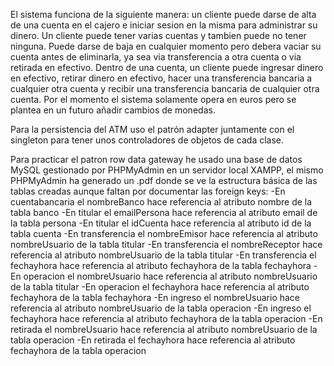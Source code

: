 El sistema funciona de la siguiente manera: un cliente puede darse de alta de una cuenta en el cajero e iniciar sesion en la
misma para administrar su dinero. Un cliente puede tener varias cuentas y tambien puede no tener ninguna. Puede darse
de baja en cualquier momento pero debera vaciar su cuenta antes de eliminarla, ya sea via transferencia a otra cuenta o
via retirada en efectivo.
Dentro de una cuenta, un cliente puede ingresar dinero en efectivo, retirar dinero en efectivo, hacer una transferencia
bancaria a cualquier otra cuenta y recibir una transferencia bancaria de cualquier otra cuenta. Por el momento el sistema
solamente opera en euros pero se plantea en un futuro añadir cambios de monedas.

Para la persistencia del ATM uso el patrón adapter juntamente con el singleton para tener unos controladores de objetos de cada clase. 

Para practicar el patron row data gateway he usado una base de datos MySQL gestionado por PHPMyAdmin en un servidor local XAMPP, el mismo PHPMyAdmin ha generado un .pdf donde se ve la estructura básica de las tablas creadas aunque faltan por documentar las foreign keys:
-En cuentabancaria el nombreBanco hace referencia al atributo nombre de la tabla banco
-En titular el emailPersona hace referencia al atributo email de la tabla persona
-En titular el idCuenta hace referencia al atributo id de la tabla cuenta
-En transferencia el nombreEmisor hace referencia al atributo nombreUsuario de la tabla titular
-En transferencia el nombreReceptor hace referencia al atributo nombreUsuario de la tabla titular
-En transferencia el fechayhora hace referencia al atributo fechayhora de la tabla fechayhora
-En operacion el nombreUsuario hace referencia al atributo nombreUsuario de la tabla titular
-En operacion el fechayhora hace referencia al atributo fechayhora de la tabla fechayhora
-En ingreso el nombreUsuario hace referencia al atributo nombreUsuario de la tabla operacion
-En ingreso el fechayhora hace referencia al atributo fechayhora de la tabla operacion
-En retirada el nombreUsuario hace referencia al atributo nombreUsuario de la tabla operacion
-En retirada el fechayhora hace referencia al atributo fechayhora de la tabla operacion


